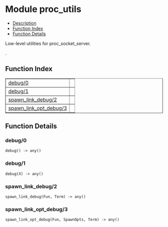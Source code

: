 

# Module proc_utils #
* [Description](#description)
* [Function Index](#index)
* [Function Details](#functions)


<p>Low-level utilities for proc_socket_server.</p>.

<a name="index"></a>

## Function Index ##


<table width="100%" border="1" cellspacing="0" cellpadding="2" summary="function index"><tr><td valign="top"><a href="#debug-0">debug/0</a></td><td></td></tr><tr><td valign="top"><a href="#debug-1">debug/1</a></td><td></td></tr><tr><td valign="top"><a href="#spawn_link_debug-2">spawn_link_debug/2</a></td><td></td></tr><tr><td valign="top"><a href="#spawn_link_opt_debug-3">spawn_link_opt_debug/3</a></td><td></td></tr></table>


<a name="functions"></a>

## Function Details ##

<a name="debug-0"></a>

### debug/0 ###

`debug() -> any()`


<a name="debug-1"></a>

### debug/1 ###

`debug(X) -> any()`


<a name="spawn_link_debug-2"></a>

### spawn_link_debug/2 ###

`spawn_link_debug(Fun, Term) -> any()`


<a name="spawn_link_opt_debug-3"></a>

### spawn_link_opt_debug/3 ###

`spawn_link_opt_debug(Fun, SpawnOpts, Term) -> any()`


